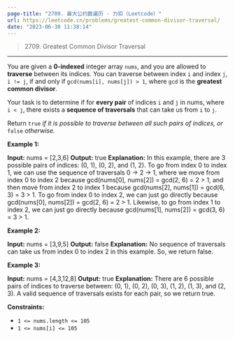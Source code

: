 ```yaml
---
page-title: "2709. 最大公约数遍历 - 力扣（Leetcode）"
url: https://leetcode.cn/problems/greatest-common-divisor-traversal/
date: "2023-06-30 11:38:14"
---
```


> 2709\. Greatest Common Divisor Traversal

---

You are given a **0-indexed** integer array `nums`, and you are allowed to **traverse** between its indices. You can traverse between index `i` and index `j`, `i != j`, if and only if `gcd(nums[i], nums[j]) > 1`, where `gcd` is the **greatest common divisor**.

Your task is to determine if for **every pair** of indices `i` and `j` in nums, where `i < j`, there exists a **sequence of traversals** that can take us from `i` to `j`.

Return `true` *if it is possible to traverse between all such pairs of indices,* *or* `false` *otherwise.*

**Example 1:**

**Input:** nums = \[2,3,6\]
**Output:** true
**Explanation:** In this example, there are 3 possible pairs of indices: (0, 1), (0, 2), and (1, 2).
To go from index 0 to index 1, we can use the sequence of traversals 0 -> 2 -> 1, where we move from index 0 to index 2 because gcd(nums\[0\], nums\[2\]) = gcd(2, 6) = 2 > 1, and then move from index 2 to index 1 because gcd(nums\[2\], nums\[1\]) = gcd(6, 3) = 3 > 1.
To go from index 0 to index 2, we can just go directly because gcd(nums\[0\], nums\[2\]) = gcd(2, 6) = 2 > 1. Likewise, to go from index 1 to index 2, we can just go directly because gcd(nums\[1\], nums\[2\]) = gcd(3, 6) = 3 > 1.

**Example 2:**

**Input:** nums = \[3,9,5\]
**Output:** false
**Explanation:** No sequence of traversals can take us from index 0 to index 2 in this example. So, we return false.

**Example 3:**

**Input:** nums = \[4,3,12,8\]
**Output:** true
**Explanation:** There are 6 possible pairs of indices to traverse between: (0, 1), (0, 2), (0, 3), (1, 2), (1, 3), and (2, 3). A valid sequence of traversals exists for each pair, so we return true.

**Constraints:**

-   `1 <= nums.length <= 105`
-   `1 <= nums[i] <= 105`